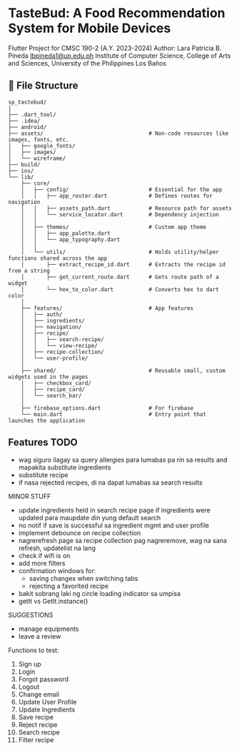 # TasteBud: A Food Recommendation System for Mobile Devices

Flutter Project for CMSC 190-2 (A.Y. 2023-2024)
Author: Lara Patricia B. Pineda
        lbpineda1@up.edu.ph
        Institute of Computer Science,
        College of Arts and Sciences,
        University of the Philippines Los Baños

## 📌 File Structure
```
sp_tastebud/
│
├── .dart_tool/
├── .idea/
├── android/
├── assets/                                 # Non-code resources like images, fonts, etc.
│   ├── google_fonts/
│   ├── images/
│   └── wireframe/
├── build/
├── ios/
└── lib/
    ├── core/
    │   ├── config/                         # Essential for the app
    │   │   ├── app_router.dart             # Defines routes for navigation
    │   │   ├── assets_path.dart            # Resource path for assets
    │   │   └── service_locator.dart        # Dependency injection
    │   │
    │   ├── themes/                         # Custom app theme
    │   │   ├── app_palette.dart
    │   │   └── app_typography.dart
    │   │
    │   └── utils/                          # Holds utility/helper functions shared across the app
    │       ├── extract_recipe_id.dart      # Extracts the recipe id from a string
    │       ├── get_current_route.dart      # Gets route path of a widget
    │       └── hex_to_color.dart           # Converts hex to dart color
    │
    ├── features/                           # App features
    │   ├── auth/
    │   ├── ingredients/
    │   ├── navigation/
    │   ├── recipe/
    │   │   ├── search-recipe/
    │   │   └── view-recipe/
    │   ├── recipe-collection/
    │   └── user-profile/
    │
    ├── shared/                             # Reusable small, custom widgets used in the pages
    │   ├── checkbox_card/
    │   ├── recipe_card/
    │   └── search_bar/
    │
    ├── firebase_options.dart               # For firebase
    └── main.dart                           # Entry point that launches the application
```

## Features TODO

-   wag siguro ilagay sa query allergies para lumabas pa rin sa results and mapakita substitute ingredients
-   substitute recipe
-   if nasa rejected recipes, di na dapat lumabas sa search results

MINOR STUFF
-   update ingredients held in search recipe page if ingredients were updated para maupdate din yung default search
-   no notif if save is successful sa ingredient mgmt and user profile
-   implement debounce on recipe collection
-   nagrerefresh page sa recipe collection pag nagreremove, wag na sana refresh, updatelist na lang
-   check if wifi is on
-   add more filters
-   confirmation windows for:
    - saving changes when switching tabs
    - rejecting a favorited recipe
- bakit sobrang laki ng circle loading indicator sa umpisa
- getIt<IngredientsBloc> vs GetIt.instance<IngredientsBloc>()

SUGGESTIONS
-   manage equipments
-   leave a review


Functions to test:
1. Sign up
2. Login
3. Forgot password
4. Logout
5. Change email
6. Update User Profile
7. Update Ingredients
8. Save recipe
9. Reject recipe
10. Search recipe
11. Filter recipe